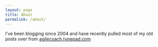 ```yaml
---
layout: page
title: About
permalink: /about/
---
```


I've been blogging since 2004 and have recently pulled most of my old posts over from
 [agilecoach.typepad.com](http://agilecoach.typepad.com)